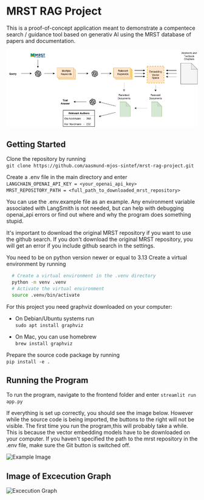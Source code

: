 # MRST RAG Project

This is a proof-of-concept application meant to demonstrate a compentece search / guidance tool based on generativ AI using the MRST database of papers and documentation.

![RAG pipeline](images/pipeline.png)

## Getting Started

Clone the repository by running  
```git clone https://github.com/aasmund-mjos-sintef/mrst-rag-project.git```

Create a .env file in the main directory and enter  
```LANGCHAIN_OPENAI_API_KEY = <your_openai_api_key>```  
```MRST_REPOSITORY_PATH = <full_path_to_downloaded_mrst_repository>```  

You can use the .env.example file as an example. Any environment variable associated with LangSmith is not needed, but can help with debugging openai_api errors or find out where and why the program does something stupid.

It's important to download the original MRST repository if you want to use the github search. If you don't download the original MRST repository, you will get an error if you include github search in the settings.

You need to be on python version newer or equal to 3.13
Create a virtual environment by running  
```bash
  # Create a virtual environment in the .venv directory
  python -m venv .venv
  # Activate the virtual environment
  source .venv/bin/activate
```

For this project you need graphviz downloaded on your computer:  
- On Debian/Ubuntu systems run  
```sudo apt install graphviz```   

- On Mac, you can use homebrew  
```brew install graphviz```  

Prepare the source code package by running  
```pip install -e .```  

## Running the Program

To run the program, navigate to the frontend folder and enter
```streamlit run app.py```  

If everything is set up correctly, you should see the image below. However while the source code is being imported, the buttons to the right will not be visible. The first time you run the program,this will probably take a while. This is because the vector embedding models have to be downloaded on your computer. If you haven't specified the path to the mrst repository in the .env file, make sure the Git button is switched off.

![Example Image](images/app_loaded.png)

## Image of Excecution Graph

![Excecution Graph](images/graph_vizualization.png)

